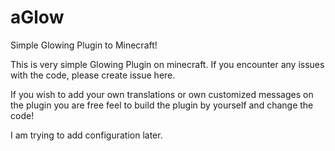 # aGlow
Simple Glowing Plugin to Minecraft!

This is very simple Glowing Plugin on minecraft. If you encounter any issues with the code, please create issue here.

If you wish to add your own translations or own customized messages on the plugin you are free feel to build the plugin by yourself and change the code!

I am trying to add configuration later.
